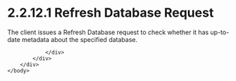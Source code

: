 <html dir="LTR" xmlns:mshelp="http://msdn.microsoft.com/mshelp" xmlns:ddue="http://ddue.schemas.microsoft.com/authoring/2003/5" xmlns:xlink="http://www.w3.org/1999/xlink" xmlns:tool="http://www.microsoft.com/tooltip">
    <head>
        <meta http-equiv="Content-Type" content="text/html; CHARSET=utf-8"></meta>
        <meta name="save" content="history"></meta>
        <title>2.2.12.1 Refresh Database Request</title>
        <xml>
            <mshelp:toctitle title="2.2.12.1 Refresh Database Request"></mshelp:toctitle>
            <mshelp:rltitle title="[MS-SSAS8]: Refresh Database Request"></mshelp:rltitle>
            <mshelp:keyword index="A" term="5bad798b-d7cc-4028-a994-2b375bfc1d15"></mshelp:keyword>
            <mshelp:attr name="DCSext.ContentType" value="open specification"></mshelp:attr>
            <mshelp:attr name="AssetID" value="5bad798b-d7cc-4028-a994-2b375bfc1d15"></mshelp:attr>
            <mshelp:attr name="TopicType" value="kbRef"></mshelp:attr>
            <mshelp:attr name="DCSext.Title" value="[MS-SSAS8]: Refresh Database Request" />
        </xml>
    </head>
    <body>
        <div id="header">
            <h1 class="heading">2.2.12.1 Refresh Database Request</h1>
        </div>
        <div id="mainSection">
            <div id="mainBody">
                <div id="allHistory" class="saveHistory"></div>
                <div id="sectionSection0" class="section" name="collapseableSection">
                    

<p>The client issues a Refresh Database request to check
whether it has up-to-date metadata about the specified database.</p>


                </div>
            </div>
        </div>
    </body>
</html>
